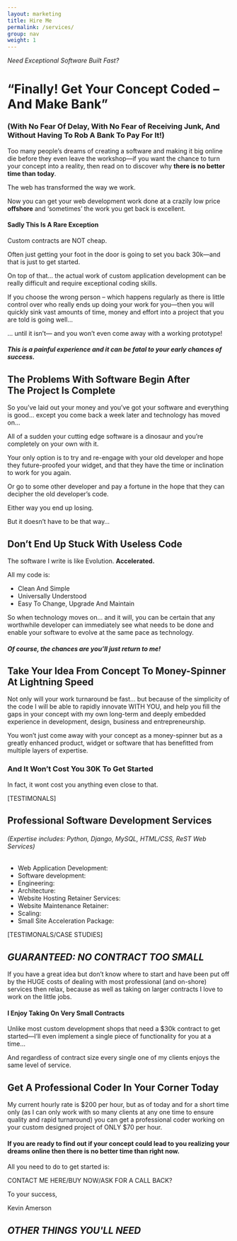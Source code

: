 ```yaml
---
layout: marketing
title: Hire Me
permalink: /services/
group: nav
weight: 1
---
```


*Need Exceptional Software Built Fast?*

# “Finally! Get Your Concept Coded – And Make Bank”

### (With No Fear Of Delay, With No Fear of Receiving Junk, And Without Having To Rob A Bank To Pay For It!)

Too many people’s dreams of creating a software and making it big online die before they even leave the workshop—if you want the chance to turn your concept into a reality, then read on to discover why **there is no better time than today**.

The web has transformed the way we work.

Now you can get your web development work done at a crazily low price **offshore** and ‘sometimes’ the work you get back is excellent.

#### Sadly This Is A Rare Exception

Custom contracts are NOT cheap.

Often just getting your foot in the door is going to set you back 30k—and that is just to get started.

On top of that… the actual work of custom application development can be really difficult and require exceptional coding skills.

If you choose the wrong person – which happens regularly as there is little control over who really ends up doing your work for you—then you will quickly sink vast amounts of time, money and effort into a project that you are told is going well…

 … until it isn’t— and you won’t even come away with a working prototype!

##### This is a painful experience and it can be fatal to your early chances of success.

## The Problems With Software Begin After<br/>The Project Is Complete

So you’ve laid out your money and you’ve got your software and everything is good…  except you come back a week later and technology has moved on…

All of a sudden your cutting edge software is a dinosaur and you’re completely on your own with it.

Your only option is to try and re-engage with your old developer and hope they future-proofed your widget, and that they have the time or inclination to work for you again.

Or go to some other developer and pay a fortune in the hope that they can decipher the old developer’s code.

Either way you end up losing.

But it doesn’t have to be that way…

## Don’t End Up Stuck With Useless Code

The software I write is like Evolution. **Accelerated.**

All my code is:

* Clean And Simple
* Universally Understood
* Easy To Change, Upgrade And Maintain

So when technology moves on… and it will, you can be certain that any worthwhile developer can immediately see what needs to be done and enable your software to evolve at the same pace as technology.

##### Of course, the chances are you’ll just return to me!

## Take Your Idea From Concept To Money-Spinner At Lightning Speed

Not only will your work turnaround be fast… but because of the simplicity of the code I will be able to rapidly innovate WITH YOU, and help you fill the gaps in your concept with my own long-term and deeply embedded experience in development, design, business and entrepreneurship.

You won’t just come away with your concept as a money-spinner but as a greatly enhanced product, widget or software that has benefitted from multiple layers of expertise.

### And It Won’t Cost You 30K To Get Started

In fact, it wont cost you anything even close to that.

[TESTIMONALS]

## Professional Software Development Services

###### (Expertise includes: Python, Django, MySQL, HTML/CSS, ReST Web Services)

* Web Application Development:
* Software development:
* Engineering:
* Architecture:
* Website Hosting Retainer Services:
* Website Maintenance Retainer:
* Scaling:
* Small Site Acceleration Package:

[TESTIMONALS/CASE STUDIES]

## *GUARANTEED: NO CONTRACT TOO SMALL*


If you have a great idea but don’t know where to start and have been put off by the HUGE costs of dealing with most professional (and on-shore) services then relax, because as well as taking on larger contracts I love to work on the little jobs.

#### I Enjoy Taking On Very Small Contracts

Unlike most custom development shops that need a $30k contract to get started—I’ll even implement a single piece of functionality for you at a time…

And regardless of contract size every single one of my clients enjoys the same level of service.

## Get A Professional Coder In Your Corner Today

My current hourly rate is $200 per hour, but as of today and for a short time only (as I can only work with so many clients at any one time to ensure quality and rapid turnaround) you can get a professional coder working on your custom designed project of ONLY $70 per hour.

#### If you are ready to find out if your concept could lead to you realizing your dreams online then there is no better time than right now.

All you need to do to get started is:

CONTACT ME HERE/BUY NOW/ASK FOR A CALL BACK?

To your success,

Kevin Amerson

## *OTHER THINGS YOU'LL NEED*
